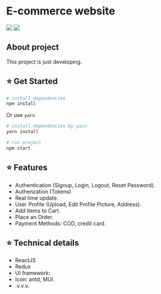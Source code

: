 
# E-commerce website

[![](https://img.shields.io/badge/Facebook-nguyenhoangtrung-blue)](https://www.facebook.com/nguyenhoangtrunghhh/)
[![](https://img.shields.io/badge/Gmail-nguyenhoangtrunghs%40gmail.com-red)](mailto:nguyenhoangtrunghs@gmail.com)

## About project

This project is just developing.

## :star: Get Started

``` bash
# install dependencies
npm install
```
Or use `yarn`
``` bash
# install dependencies by yarn
yarn install
```

``` bash
# run project
npm start
```

## :star: Features
- Authentication (Signup, Login, Logout, Reset Password).
- Authenzation (Tokens)
- Real time update.
- User Profile (Upload, Edit Profile Picture, Address).
- Add Items to Cart. 
- Place an Order.
- Payment Methods:  COD, credit card.
  
## :star: Technical details
- ReactJS
- Redux
- UI framework:
- Icon: antd, MUI.
- .v.v.v.
